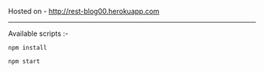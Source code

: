Hosted on - http://rest-blog00.herokuapp.com

------------------------------------------------------------
Available scripts :-
```
npm install
```
```
npm start
```
